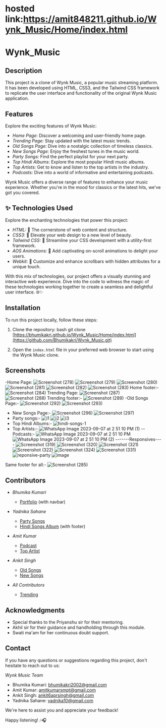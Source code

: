 # hosted link:https://amit848211.github.io/Wynk_Music/Home/index.html
# Wynk_Music
## Description

This project is a clone of Wynk Music, a popular music streaming platform. It has been developed using HTML, CSS3, and the Tailwind CSS framework to replicate the user interface and functionality of the original Wynk Music application.

## Features

Explore the exciting features of Wynk Music:

- *Home Page:* Discover a welcoming and user-friendly home page.
- *Trending Page:* Stay updated with the latest music trends.
- *Old Songs Page:* Dive into a nostalgic collection of timeless classics.
- *New Songs Page:* Enjoy the freshest tunes in the music world.
- *Party Songs:* Find the perfect playlist for your next party.
- *Top Hindi Albums:* Explore the most popular Hindi music albums.
- *Top Artists:* Get to know and listen to the top artists in the industry.
- *Podcasts:* Dive into a world of informative and entertaining podcasts.

Wynk Music offers a diverse range of features to enhance your music experience. Whether you're in the mood for classics or the latest hits, we've got you covered.

## ✨ Technologies Used

Explore the enchanting technologies that power this project:

- *HTML:* 🌟 The cornerstone of web content and structure.
- *CSS3:* 🎨 Elevate your web design to a new level of beauty.
- *Tailwind CSS:* 🚀 Streamline your CSS development with a utility-first framework.
- *AOS Animations:* 🌠 Add captivating on-scroll animations to delight your users.
- *Webkit:* 🌈 Customize and enhance scrollbars with hidden attributes for a unique touch.

With this mix of technologies, our project offers a visually stunning and interactive web experience. Dive into the code to witness the magic of these technologies working together to create a seamless and delightful user interface. 🌐✨

## Installation

To run this project locally, follow these steps:

1. Clone the repository:
   bash
   git clone [https://bhumikakri.github.io/Wynk_Music/Home/index.html](https://github.com/Bhumikakri/Wynk_Music.git)

2. Open the `index.html` file in your preferred web browser to start using the Wynk Music clone.


## Screenshots
-Home Page:
   ![Screenshot (278)](https://github.com/Bhumikakri/Wynk_Music/assets/128302166/112dcd86-939e-43f3-894e-134832284b30)
   ![Screenshot (279)](https://github.com/Bhumikakri/Wynk_Music/assets/128302166/005e906f-5c8f-4d65-bb68-e03138692747)
   ![Screenshot (280)](https://github.com/Bhumikakri/Wynk_Music/assets/128302166/fd572333-d962-45d4-8681-57c30e278cc5)
   ![Screenshot (281)](https://github.com/Bhumikakri/Wynk_Music/assets/128302166/f3a9dfe6-6097-4cc6-ac67-b11e94068e83)
   ![Screenshot (282)](https://github.com/Bhumikakri/Wynk_Music/assets/128302166/b75d3182-84e3-4dc8-b832-595ebaee448e)
   ![Screenshot (283)](https://github.com/Bhumikakri/Wynk_Music/assets/128302166/fa248e24-055c-46f4-b64e-7c61489103b2)
Home footer:-
  ![Screenshot (284)](https://github.com/Bhumikakri/Wynk_Music/assets/128302166/2acfec0f-894f-49cb-a9c3-6c04dbfaa58f)
Trending Page:
  ![Screenshot (287)](https://github.com/Bhumikakri/Wynk_Music/assets/128302166/74264b51-f95f-410e-a804-f236821a4524)
  ![Screenshot (288)](https://github.com/Bhumikakri/Wynk_Music/assets/128302166/28d428b0-f3a6-41da-92dc-21abd269c0c2)
Trending footer:-
  ![Screenshot (289)](https://github.com/Bhumikakri/Wynk_Music/assets/128302166/5751ea4f-f14d-4238-b6e6-608f3282fd79)
-Old Songs Page:-
  ![Screenshot (292)](https://github.com/Bhumikakri/Wynk_Music/assets/128302166/afd530c2-8758-432d-af0f-b32aedd65c32)
  ![Screenshot (293)](https://github.com/Bhumikakri/Wynk_Music/assets/128302166/e71da208-0e90-4b91-977b-1201c2725846)
- New Songs Page:-
   ![Screenshot (296)](https://github.com/Bhumikakri/Wynk_Music/assets/128302166/b50df6dd-85c6-485f-a133-41b4868085ae)
   ![Screenshot (297)](https://github.com/Bhumikakri/Wynk_Music/assets/128302166/cd6bb1af-f2da-4718-9227-ec53d246046a)
- Party songs:-
   ![i1](https://github.com/Bhumikakri/Wynk_Music/assets/128302166/5c6bf965-e80f-41f6-9edf-759638de0220)
   ![i2](https://github.com/Bhumikakri/Wynk_Music/assets/128302166/30b075b9-5463-4c04-b0f2-5d92400520e5)
   ![i3](https://github.com/Bhumikakri/Wynk_Music/assets/128302166/f39eb759-20a6-4b8d-93e0-89bad0be7694)
- Top Hindi Albums:-
   ![hindi-songs-1](https://github.com/Bhumikakri/Wynk_Music/assets/128302166/3fd4827a-f559-4ccd-9188-fa75baac6d2f)
- Top Artists:-
   ![WhatsApp Image 2023-09-07 at 2 51 10 PM (1)](https://github.com/Bhumikakri/Wynk_Music/assets/128302166/a013ba43-96b7-486a-9611-c3a91dd6ba2e)
-- Podcasts:-
  ![WhatsApp Image 2023-09-07 at 2 51 10 PM](https://github.com/Bhumikakri/Wynk_Music/assets/128302166/2a8a8aab-84af-4967-bca5-486de3ef5069)
  ![WhatsApp Image 2023-09-07 at 2 51 10 PM (2)](https://github.com/Bhumikakri/Wynk_Music/assets/128302166/0b2006e2-15fa-4cce-acd6-29fd91ea0374)
-------Responsives----
  ![Screenshot (319)](https://github.com/Bhumikakri/Wynk_Music/assets/128302166/5f5b2c08-31e4-4eb3-9eb3-6bb36d06e02f)
  ![Screenshot (320)](https://github.com/Bhumikakri/Wynk_Music/assets/128302166/d643cdcb-5bb7-4052-a5f4-7722e7b882f2)
  ![Screenshot (321)](https://github.com/Bhumikakri/Wynk_Music/assets/128302166/83ff0acc-5280-4128-b3ef-0c9daec2b9c8)
  ![Screenshot (322)](https://github.com/Bhumikakri/Wynk_Music/assets/128302166/57da2371-2a12-418b-a69a-56978afa6403)
  ![Screenshot (324)](https://github.com/Bhumikakri/Wynk_Music/assets/128302166/52bde244-f556-46c5-ab83-fff3cf26cad3)
  ![Screenshot (331)](https://github.com/Bhumikakri/Wynk_Music/assets/128302166/84046956-f417-46f4-8c4d-273f41444cfb)
  ![reponsive-party](https://github.com/Bhumikakri/Wynk_Music/assets/128302166/07e820f3-80ce-4fc9-bfb7-0930d4d08fe7)
  ![image](https://github.com/Bhumikakri/Wynk_Music/assets/128302166/edb8bc59-bee8-4abd-9712-2f463de3dac7)

Same footer for all:-
![Screenshot (285)](https://github.com/Bhumikakri/Wynk_Music/assets/128302166/06fb89a2-6bb0-4405-9cac-08ca8ce7f766)
## Contributors

- *Bhumika Kumari*
  - [Portfolio](https://bhumikakri.github.io/Wynk_Music/Home/index.html) (with navbar)
  
- *Yadnika Sahane*
  - [Party Songs](https://bhumikakri.github.io/Wynk_Music/MCT_Yadnika/MCT_Yadnika/party-songs.html)
  - [Hindi Songs Album](https://bhumikakri.github.io/Wynk_Music/MCT_Yadnika/MCT_Yadnika/hindi-songs-album.html) (with footer)
  
- *Amit Kumar*
  - [Podcast](https://bhumikakri.github.io/Wynk_Music/podcast/podcast/podcast.html)
  - [Top Artist](https://bhumikakri.github.io/Wynk_Music/top_artist/mct%20top%20artist/topArtist.html)
  
- *Ankit Singh*
  - [Old Songs](https://bhumikakri.github.io/Wynk_Music/Ankit/oldSong.html)
  - [New Songs](https://bhumikakri.github.io/Wynk_Music/Ankit/newSong.html)
  
- *All Contributors*
  - [Trending](https://bhumikakri.github.io/Wynk_Music/trending%20(1).html)

## Acknowledgments

- Special thanks to the Priyanshu sir for their mentoring.
- Akhil sir for their guidance and handholding through this module.
- Swati ma'am for her continuous doubt support.

## Contact

If you have any questions or suggestions regarding this project, don't hesitate to reach out to us:

*Wynk Music Team*

- Bhumika Kumari: [bhumikakri2002@gmail.com](mailto:bhumikakri2002@gmail.com)
- Amit Kumar: [amitkumarsmpt@gmail.com](mailto:amitkumarsmpt@gmail.com)
- Ankit Singh: [ankit6aprsingh@gmail.com](mailto:ankit6aprsingh@gmail.com)
- Yadnika Sahane: [yadnika10@gmail.com](mailto:yadnika10@gmail.com)

We're here to assist you and appreciate your feedback!


Happy listening! 🎶🎧
